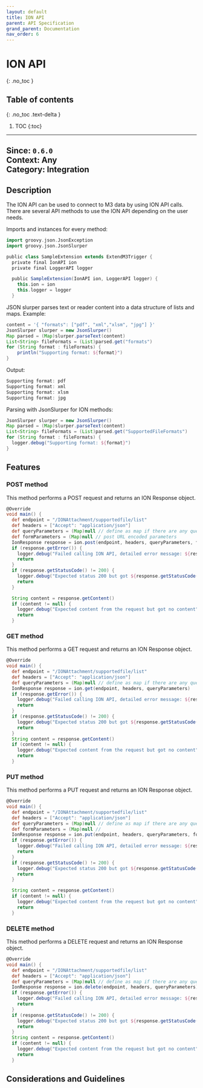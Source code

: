 ```yaml
---
layout: default
title: ION API
parent: API Specification
grand_parent: Documentation
nav_order: 6
---
```


# ION API
{: .no_toc }

## Table of contents
{: .no_toc .text-delta }

1. TOC
{:toc}

---
**Since**: `0.6.0`  
**Context**: Any  
**Category**: Integration  
---

## Description
The ION API can be used to connect to M3 data by using ION API calls. There are several API methods to use the ION API depending on the user needs.


Imports and instances for every method:
```groovy
import groovy.json.JsonException
import groovy.json.JsonSlurper

public class SampleExtension extends ExtendM3Trigger {
  private final IonAPI ion
  private final LoggerAPI logger

  public SampleExtension(IonAPI ion, LoggerAPI logger) {
    this.ion = ion
    this.logger = logger
  }
```
JSON slurper parses text or reader content into a data structure of lists and maps.
Example:
```groovy
content = '{ "formats": ["pdf", "xml","xlsm", "jpg"] }'
JsonSlurper slurper = new JsonSlurper()    
Map parsed = (Map)slurper.parseText(content)
List<String> fileFormats = (List)parsed.get("formats")
for (String format : fileFormats) {
    println("Supporting format: ${format}")
}
```
Output:

```groovy
Supporting format: pdf
Supporting format: xml
Supporting format: xlsm
Supporting format: jpg
```
Parsing with JsonSlurper for ION methods:

```groovy
JsonSlurper slurper = new JsonSlurper()
Map parsed = (Map)slurper.parseText(content)
List<String> fileFormats = (List)parsed.get("SupportedFileFormats")
for (String format : fileFormats) {
  logger.debug("Supporting format: ${format}")
}

```

## Features
### POST method
This method performs a POST request and returns an ION Response object.

```groovy
@Override
void main() {
  def endpoint = "/IONAttachment/supportedfile/list"
  def headers = ["Accept": "application/json"]
  def queryParameters = (Map)null // define as map if there are any query parameters e.g. ["name1": "value1", "name2": "value2"]
  def formParameters = (Map)null // post URL encoded parameters
  IonResponse response = ion.post(endpoint, headers, queryParameters, formParameters)
  if (response.getError()) {
    logger.debug("Failed calling ION API, detailed error message: ${response.getErrorMessage()}")
    return
  }
  if (response.getStatusCode() != 200) {
    logger.debug("Expected status 200 but got ${response.getStatusCode()} instead")
    return
  }

  String content = response.getContent()
  if (content != null) {
    logger.debug("Expected content from the request but got no content")
    return
  }

```

### GET method
This method performs a GET request and returns an ION Response object.

```groovy
@Override
void main() {
  def endpoint = "/IONAttachment/supportedfile/list"
  def headers = ["Accept": "application/json"]
  def queryParameters = (Map)null // define as map if there are any query parameters e.g. ["name1": "value1", "name2": "value2"]
  IonResponse response = ion.get(endpoint, headers, queryParameters)
  if (response.getError()) {
    logger.debug("Failed calling ION API, detailed error message: ${response.getErrorMessage()}")
    return
  }
  if (response.getStatusCode() != 200) {
    logger.debug("Expected status 200 but got ${response.getStatusCode()} instead")
    return
  }
  String content = response.getContent()
  if (content != null) {
    logger.debug("Expected content from the request but got no content")
    return
  }
```

### PUT method
This method performs a PUT request and returns an ION Response object.
```groovy
@Override
void main() {
  def endpoint = "/IONAttachment/supportedfile/list"
  def headers = ["Accept": "application/json"]
  def queryParameters = (Map)null // define as map if there are any query parameters e.g. ["name1": "value1", "name2": "value2"]
  def formParameters = (Map)null //
  IonResponse response = ion.put(endpoint, headers, queryParameters, formParameters)
  if (response.getError()) {
    logger.debug("Failed calling ION API, detailed error message: ${response.getErrorMessage()}")
    return
  }
  if (response.getStatusCode() != 200) {
    logger.debug("Expected status 200 but got ${response.getStatusCode()} instead")
    return
  }

  String content = response.getContent()
  if (content != null) {
    logger.debug("Expected content from the request but got no content")
    return
  }
```

### DELETE method
This method performs a DELETE request and returns an ION Response object.
```groovy
@Override
void main() {
  def endpoint = "/IONAttachment/supportedfile/list"
  def headers = ["Accept": "application/json"]
  def queryParameters = (Map)null // define as map if there are any query parameters e.g. ["name1": "value1", "name2": "value2"]
  IonResponse response = ion.delete(endpoint, headers, queryParameters)
  if (response.getError()) {
    logger.debug("Failed calling ION API, detailed error message: ${response.getErrorMessage()}")
    return
  }
  if (response.getStatusCode() != 200) {
    logger.debug("Expected status 200 but got ${response.getStatusCode()} instead")
    return
  }
  String content = response.getContent()
  if (content != null) {
    logger.debug("Expected content from the request but got no content")
    return
  }
```

## Considerations and Guidelines

